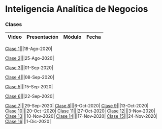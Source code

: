 
# Inteligencia Analítica de Negocios


### Clases

| Video    |Presentación  |Módulo     |Fecha|
|----------|:-------------|:----------|:-----:|

[Clase 1](https://www.youtube.com/watch?v=dWd0a6_eU58)|||18-Ago-2020|

[Clase 2](https://www.youtube.com/watch?v=UNQl73zSmPw)|||25-Ago-2020|

[Clase 3](https://www.youtube.com/watch?v=YB1PUBF2aMg)|||01-Sep-2020|

[Clase 4](https://www.youtube.com/watch?v=cZzt29DNVAU)|||08-Sep-2020|

[Clase 5](https://www.youtube.com/watch?v=6LpoJ7Tajgc)|||15-Sep-2020|

[Clase 6](https://www.youtube.com/watch?v=AgeTKinH7Ng)|||22-Sep-2020|

[Clase 7](https://youtu.be/Tf-o5Gqvk_4)|||29-Sep-2020|
[Clase 8](https://youtu.be/Tf-o5Gqvk_4)|||6-Oct-2020|
[Clase 9](https://youtu.be/Tf-o5Gqvk_4)|||13-Oct-2020|
[Clase 10](https://youtu.be/Tf-o5Gqvk_4)|||20-Oct -2020|
[Clase 11](https://youtu.be/Tf-o5Gqvk_4)|||27-Oct-2020|
[Clase 12](https://youtu.be/Tf-o5Gqvk_4)|||3-Nov-2020|
[Clase 13](https://youtu.be/Tf-o5Gqvk_4)|||10-Nov-2020|
[Clase 14](https://youtu.be/Tf-o5Gqvk_4)|||17-Nov-2020|
[Clase 15](https://youtu.be/Tf-o5Gqvk_4)|||24-Nov-2020|
[Clase 16](https://youtu.be/Tf-o5Gqvk_4)|||1-Dic-2020|

